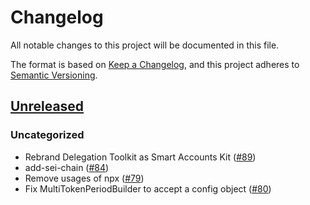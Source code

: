 # Changelog

All notable changes to this project will be documented in this file.

The format is based on [Keep a Changelog](https://keepachangelog.com/en/1.0.0/),
and this project adheres to [Semantic Versioning](https://semver.org/spec/v2.0.0.html).

## [Unreleased]

### Uncategorized

- Rebrand Delegation Toolkit as Smart Accounts Kit ([#89](https://github.com/MetaMask/smart-accounts-kit.git/pull/89))
- add-sei-chain ([#84](https://github.com/MetaMask/smart-accounts-kit.git/pull/84))
- Remove usages of npx ([#79](https://github.com/MetaMask/smart-accounts-kit.git/pull/79))
- Fix MultiTokenPeriodBuilder to accept a config object ([#80](https://github.com/MetaMask/smart-accounts-kit.git/pull/80))

[Unreleased]: https://github.com/MetaMask/smart-accounts-kit.git/

